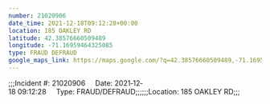 ```yaml
---
number: 21020906
date_time: 2021-12-18T09:12:28+00:00
location: 185 OAKLEY RD
latitude: 42.38576660509489
longitude: -71.16959464325085
type: FRAUD DEFRAUD
google_maps_link: https://maps.google.com/?q=42.38576660509489,-71.16959464325085
---
```


;;;Incident #: 21020906     Date: 2021‐12‐18 09:12:28     Type: FRAUD/DEFRAUD;;;;;;Location: 185 OAKLEY RD;;;
